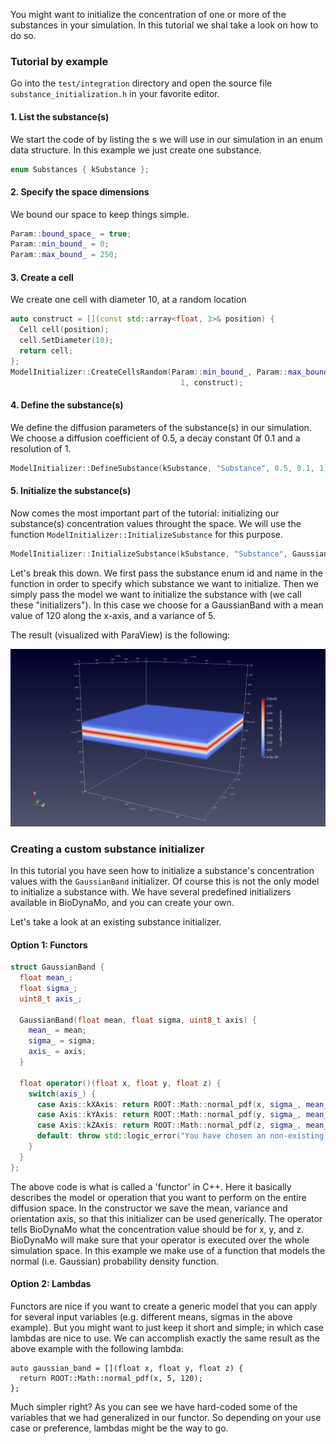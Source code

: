 You might want to initialize the concentration of one or more of the substances
in your simulation. In this tutorial we shal take a look on how to do so.

### Tutorial by example

Go into the `test/integration` directory and open the source file
`substance_initialization.h` in your favorite editor.

#### 1. List the substance(s)

We start the code of by listing the s we will use in our simulation in an enum
data structure. In this example we just create one substance.

``` C++
enum Substances { kSubstance };
```

#### 2. Specify the space dimensions
We bound our space to keep things simple.

```C++
Param::bound_space_ = true;
Param::min_bound_ = 0;
Param::max_bound_ = 250;
```

#### 3. Create a cell

We create one cell with diameter 10, at a random location

``` C++
auto construct = [](const std::array<float, 3>& position) {
  Cell cell(position);
  cell.SetDiameter(10);
  return cell;
};
ModelInitializer::CreateCellsRandom(Param::min_bound_, Param::max_bound_,
                                      1, construct);
```

#### 4. Define the substance(s)
We define the diffusion parameters of the substance(s) in our simulation. We
choose a diffusion coefficient of 0.5, a decay constant 0f 0.1 and a resolution
of 1.

```C++
ModelInitializer::DefineSubstance(kSubstance, "Substance", 0.5, 0.1, 1);
```

#### 5. Initialize the substance(s)
Now comes the most important part of the tutorial: initializing our substance(s)
concentration values throught the space. We will use the function
`ModelInitializer::InitializeSubstance` for this purpose.

```C++
ModelInitializer::InitializeSubstance(kSubstance, "Substance", GaussianBand(120, 5, Axis::kXAxis));
```

Let's break this down. We first pass the substance enum id and name in the
function in order to specify which substance we want to initialize. Then we
simply pass the model we want to initialize the substance with (we call these "initializers").
In this case we choose for a GaussianBand with a mean value of 120 along the
x-axis, and a variance of 5.

The result (visualized with ParaView) is the following:

![GaussianBand](images/gaussian_band.png)

### Creating a custom substance initializer
In this tutorial you have seen how to initialize a substance's concentration
values with the `GaussianBand` initializer. Of course this is not the only
model to initialize a substance with. We have several predefined initializers
available in BioDynaMo, and you can create your own.

Let's take a look at an existing substance initializer.

#### Option 1: Functors
```C++
struct GaussianBand {
  float mean_;
  float sigma_;
  uint8_t axis_;

  GaussianBand(float mean, float sigma, uint8_t axis) {
    mean_ = mean;
    sigma_ = sigma;
    axis_ = axis;
  }

  float operator()(float x, float y, float z) {
    switch(axis_) {
      case Axis::kXAxis: return ROOT::Math::normal_pdf(x, sigma_, mean_);
      case Axis::kYAxis: return ROOT::Math::normal_pdf(y, sigma_, mean_);
      case Axis::kZAxis: return ROOT::Math::normal_pdf(z, sigma_, mean_);
      default: throw std::logic_error("You have chosen an non-existing axis!");
    }
  }
};
```

The above code is what is called a 'functor' in C++. Here it basically describes
the model or operation that you want to perform on the entire diffusion space.
In the constructor we save the mean, variance and orientation axis, so that this
initializer can be used generically. The operator tells BioDynaMo what the concentration
value should be for x, y, and z. BioDynaMo will make sure that your operator is
executed over the whole simulation space. In this example we make use of a function
that models the normal (i.e. Gaussian) probability density function.

#### Option 2: Lambdas
Functors are nice if you want to create a generic model that you can apply for
several input variables (e.g. different means, sigmas in the above example).
But you might want to just keep it short and simple; in which case lambdas are
nice to use. We can accomplish exactly the same result as the above example with
the following lambda:

```C+++
auto gaussian_band = [](float x, float y, float z) {
  return ROOT::Math::normal_pdf(x, 5, 120);
};
```

Much simpler right? As you can see we have hard-coded some of the variables that
we had generalized in our functor. So depending on your use case or preference,
lambdas might be the way to go.
